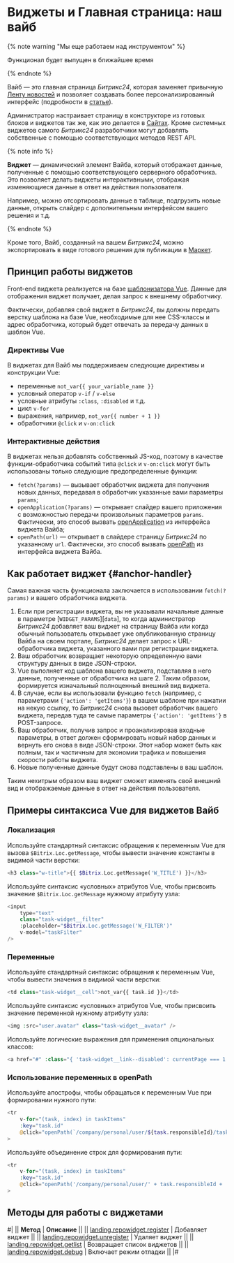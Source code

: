 # Виджеты и Главная страница: наш вайб

{% note warning "Мы еще работаем над инструментом" %}

Функционал будет выпущен в ближайшее время

{% endnote %}

Вайб — это главная страница *Битрикс24*, которая заменяет привычную [Ленту новостей](../log/index.md) и позволяет создавать более персонализированный интерфейс (подробности в [статье](https://helpdesk.bitrix24.ru/open/22089066/)).

Администратор настраивает страницу в конструкторе из готовых блоков и виджетов так же, как это делается в [Сайтах](../landing/index.md). Кроме системных виджетов самого *Битрикс24* разработчики могут добавлять собственные с помощью соответствующих методов REST API.

{% note info %}

**Виджет** — динамический элемент Вайба, который отображает данные, полученные с помощью соответствующего серверного обработчика. Это позволяет делать виджеты интерактивными, отображая изменяющиеся данные в ответ на действия пользователя.

Например, можно отсортировать данные в таблице, подгрузить новые данные, открыть слайдер с дополнительным интерфейсом вашего решения и т.д.

{% endnote %}

Кроме того, Вайб, созданный на вашем *Битрикс24*, можно экспортировать в виде готового решения для публикации в [Маркет](../../market/index.md).

## Принцип работы виджетов

Front-end виджета реализуется на базе [шаблонизатора Vue](https://vuejs.org). Данные для отображения виджет получает, делая запрос к внешнему обработчику.

Фактически, добавляя свой виджет в *Битрикс24*, вы должны передать верстку шаблона на базе Vue, необходимые для нее CSS-классы и адрес обработчика, который будет отвечать за передачу данных в шаблон Vue.

### Директивы Vue

В виджетах для Вайб мы поддерживаем следующие директивы и конструкции Vue:

- переменные `not_var{{ your_variable_name }}`
- условный оператор `v-if` / `v-else`
- условные атрибуты `:class`, `:disabled` и т.д.
- цикл `v-for`
- выражения, например, `not_var{{ number + 1 }}`
- обработчики `@click` и `v-on:click`

### Интерактивные действия

В виджетах нельзя добавлять собственный JS-код, поэтому в качестве функции-обработчика событий типа `@click` и `v-on:click` могут быть использованы только следующие предопределенные функции:

- `fetch(?params)` — вызывает обработчик виджета для получения новых данных, передавая в обработчик указанные вами параметры `params`;
- `openApplication(?params)` — открывает слайдер вашего приложения с возможностью передачи произвольных параметров `params`. Фактически, это способ вызвать [openApplication](../widgets/open-application.md) из интерфейса виджета Вайба;
- `openPath(url)` — открывает в слайдере страницу *Битрикс24* по указанному `url`. Фактически, это способ вызвать [openPath](../widgets/open-path.md) из интерфейса виджета Вайба.

## Как работает виджет {#anchor-handler}

Самая важная часть функционала заключается в использовании `fetch(?params)` и вашего обработчика виджета.

1. Если при регистрации виджета, вы не указывали начальные данные в параметре \[`WIDGET_PARAMS`\]\[`data`\], то когда администратор *Битрикс24* добавляет ваш виджет на страницу Вайба или когда обычный пользователь открывает уже опубликованную страницу Вайба на своем портале, *Битрикс24* делает запрос к URL-обработчика виджета, указанного вами при регистрации виджета.
2. Ваш обработчик возвращает некоторую определенную вами структуру данных в виде JSON-строки.
3. Vue выполняет код шаблона вашего виджета, подставляя в него данные, полученные от обработчика на шаге 2. Таким образом, формируется изначальный полноценный внешний вид виджета.
4. В случае, если вы использовали функцию `fetch` (например, с параметрами `{'action': 'getItems'}`) в вашем шаблоне при нажатии на некую ссылку, то *Битрикс24* снова вызовет обработчик вашего виджета, передав туда те самые параметры `{'action': 'getItems'}` в POST-запросе.
5. Ваш обработчик, получив запрос и проанализировав входные параметры, в ответ должен сформировать новый набор данных и вернуть его снова в виде JSON-строки. Этот набор может быть как полным, так и частичным для экономии трафика и повышения скорости работы виджета.
6. Новые полученные данные будут снова подставлены в ваш шаблон.

Таким нехитрым образом ваш виджет сможет изменять свой внешний вид и отображаемые данные в ответ на действия пользователя.

## Примеры синтаксиса Vue для виджетов Вайб

### Локализация

Используйте стандартный синтаксис обращения к переменным Vue для вызова `$Bitrix.Loc.getMessage`, чтобы вывести значение константы в видимой части верстки:

```php
<h3 class="w-title">{{ $Bitrix.Loc.getMessage('W_TITLE') }}</h3>
```

Используйте синтаксис «условных» атрибутов Vue, чтобы присвоить значение `$Bitrix.Loc.getMessage` нужному атрибуту узла:

```php
<input
    type="text"
    class="task-widget__filter"
    :placeholder="$Bitrix.Loc.getMessage('W_FILTER')"
    v-model="taskFilter"
/>
```

### Переменные

Используйте стандартный синтаксис обращения к переменным Vue, чтобы вывести значения в видимой части верстки:

```php
<td class="task-widget__cell">not_var{{ task.id }}</td>
```

Используйте синтаксис «условных» атрибутов Vue, чтобы присвоить значение переменной нужному атрибуту узла:

```php
<img :src="user.avatar" class="task-widget__avatar" />
```

Используйте логические выражения для применения опциональных классов:

```php
<a href="#" :class="{ 'task-widget__link--disabled': currentPage === 1 }">
```

### Использование переменных в openPath

Используйте апострофы, чтобы обращаться к переменным Vue при формировании нужного пути:

```php
<tr
    v-for="(task, index) in taskItems"
    :key="task.id"
    @click="openPath(`/company/personal/user/${task.responsibleId}/tasks/task/view/${task.id}/`)"
>
```

Используйте объединение строк для формирования пути:

```php
<tr
    v-for="(task, index) in taskItems"
    :key="task.id"
    @click="openPath('/company/personal/user/' + task.responsibleId + '/tasks/task/view/' + task.id)"
>
```

## Методы для работы с виджетами

#|
|| **Метод** | **Описание** ||
|| [landing.repowidget.register](./landing-repowidget-register.md) | Добавляет виджет ||
|| [landing.repowidget.unregister](./landing-repowidget-unregister.md) | Удаляет виджет ||
|| [landing.repowidget.getlist](./landing-repowidget-get-list.md) | Возвращает список виджетов ||
|| [landing.repowidget.debug](./landing-repowidget-debug.md) | Включает режим отладки ||
|#